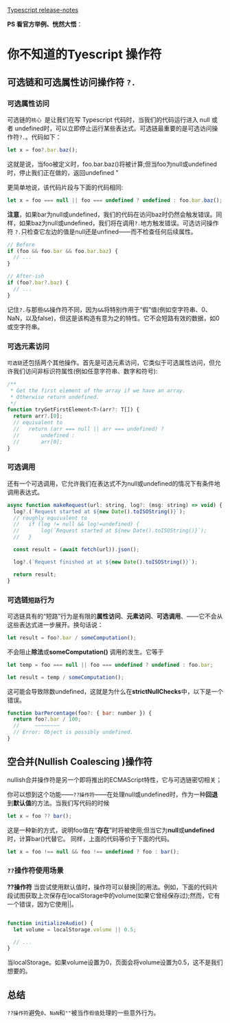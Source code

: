 [Typescript release-notes](https://www.typescriptlang.org/docs/handbook/release-notes/typescript-3-7.html)

**PS 看官方举例、恍然大悟**：
# 你不知道的Tyescript 操作符
## 可选链和可选属性访问操作符 `?.`
### 可选属性访问
可选链的`核心 `是让我们在写 Typescript 代码时，当我们的代码运行进入 null 或者 undefined时，可以立即停止运行某些表达式。可选链最重要的是可选访问操作符`?.`。代码如下：
```js
let x = foo?.bar.baz();
```
这就是说，当foo被定义时，foo.bar.baz()将被计算;但当foo为null或undefined时，停止我们正在做的，返回undefined "

更简单地说，该代码片段与下面的代码相同:
```js
let x = foo === null || foo === undefined ? undefined : foo.bar.baz();

```
**注意**，如果bar为null或undefined，我们的代码在访问baz时仍然会触发错误。同样，如果baz为null或undefined，我们将在调用`?.`地方触发错误。可选访问操作符 `?.`只检查它左边的值是null还是unfined——而不检查任何后续属性。
```js
// Before
if (foo && foo.bar && foo.bar.baz) {
  // ...
}

// After-ish
if (foo?.bar?.baz) {
  // ...
}

```
记住`?.`与那些`&&`操作符不同，因为`&&`将特别作用于“假”值(例如空字符串、0、NaN，以及false)，但这是该构造有意为之的特性。它不会短路有效的数据，如0或空字符串。
### 可选元素访问
`可选链`还包括两个其他操作。首先是可选元素访问，它类似于可选属性访问，但允许我们访问非标识符属性(例如任意字符串、数字和符号):
```js
/**
 * Get the first element of the array if we have an array.
 * Otherwise return undefined.
 */
function tryGetFirstElement<T>(arr?: T[]) {
  return arr?.[0];
  // equivalent to
  //   return (arr === null || arr === undefined) ?
  //       undefined :
  //       arr[0];
}

```
### 可选调用
还有一个可选调用，它允许我们在表达式不为null或undefined的情况下有条件地调用表达式。
```js
async function makeRequest(url: string, log?: (msg: string) => void) {
  log?.(`Request started at ${new Date().toISOString()}`);
  // roughly equivalent to
  //   if (log != null && log!=undefined) {
  //       log(`Request started at ${new Date().toISOString()}`);
  //   }

  const result = (await fetch(url)).json();

  log?.(`Request finished at at ${new Date().toISOString()}`);

  return result;
}
```
### 可选链`短路`行为
可选链具有的“短路”行为是有限的**属性访问**、**元素访问**、**可选调用**、——它不会从这些表达式进一步展开。换句话说：
```js
let result = foo?.bar / someComputation();
```
不会阻止**除法**或**someComputation()** 调用的发生。它等于
```js
let temp = foo === null || foo === undefined ? undefined : foo.bar;

let result = temp / someComputation();
```
这可能会导致除数undefined，这就是为什么在**strictNullChecks**中，以下是一个错误。
```js
function barPercentage(foo?: { bar: number }) {
  return foo?.bar / 100;
  //     ~~~~~~~~
  // Error: Object is possibly undefined.
}
```
## 空合并(Nullish Coalescing )操作符
nullish合并操作符是另一个即将推出的ECMAScript特性，它与可选链密切相关；

你可以想到这个功能——`??操作符`——在处理null或undefined时，作为一种**回退**到**默认值**的方法。当我们写代码的时候
```js
let x = foo ?? bar();
```
这是一种新的方式，说明foo值在“**存在**”时将被使用;但当它为**null**或**undefined**时，计算bar()代替它。
同样，上面的代码等价于下面的代码。
```js
let x = foo !== null && foo !== undefined ? foo : bar();
```
### `??`操作符使用场景
 **??操作符** 当尝试使用默认值时，操作符可以替换||的用法。例如，下面的代码片段试图获取上次保存在localStorage中的volume(如果它曾经保存过);然而，它有一个错误，因为它使用||。
```js

function initializeAudio() {
  let volume = localStorage.volume || 0.5;

  // ...
}

```
当localStorage。如果volume设置为0，页面会将volume设置为0.5，这不是我们想要的。
## 总结
`??操作符`避免`0`、`NaN`和`""`被当作`假值`处理的一些意外行为。


